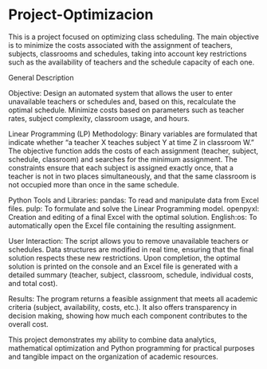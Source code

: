 # Project-Optimizacion
This is a project focused on optimizing class scheduling. The main objective is to minimize the costs associated with the assignment of teachers, subjects, classrooms and schedules, taking into account key restrictions such as the availability of teachers and the schedule capacity of each one.

General Description

Objective:
Design an automated system that allows the user to enter unavailable teachers or schedules and, based on this, recalculate the optimal schedule.
Minimize costs based on parameters such as teacher rates, subject complexity, classroom usage, and hours.

Linear Programming (LP) Methodology:
Binary variables are formulated that indicate whether “a teacher X teaches subject Y at time Z in classroom W.”
The objective function adds the costs of each assignment (teacher, subject, schedule, classroom) and searches for the minimum assignment.
The constraints ensure that each subject is assigned exactly once, that a teacher is not in two places simultaneously, and that the same classroom is not occupied more than once in the same schedule.

Python Tools and Libraries:
pandas: To read and manipulate data from Excel files.
pulp: To formulate and solve the Linear Programming model.
openpyxl: Creation and editing of a final Excel with the optimal solution.
English:os: To automatically open the Excel file containing the resulting assignment.

User Interaction:
The script allows you to remove unavailable teachers or schedules. Data structures are modified in real time, ensuring that the final solution respects these new restrictions.
Upon completion, the optimal solution is printed on the console and an Excel file is generated with a detailed summary (teacher, subject, classroom, schedule, individual costs, and total cost).

Results:
The program returns a feasible assignment that meets all academic criteria (subject, availability, costs, etc.).
It also offers transparency in decision making, showing how much each component contributes to the overall cost.



This project demonstrates my ability to combine data analytics, mathematical optimization and Python programming for practical purposes and tangible impact on the organization of academic resources.




